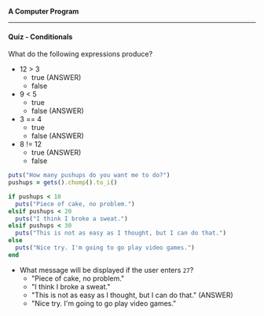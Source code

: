 **A Computer Program**

---

#### Quiz - Conditionals

What do the following expressions produce?

* 12 > 3
  * true (ANSWER)
  * false
* 9 < 5
  * true
  * false (ANSWER)
* 3 == 4
  * true
  * false (ANSWER)
* 8 != 12
  * true (ANSWER)
  * false

```ruby
puts("How many pushups do you want me to do?")
pushups = gets().chomp().to_i()

if pushups < 10
  puts("Piece of cake, no problem.")
elsif pushups < 20
  puts("I think I broke a sweat.")
elsif pushups < 30
  puts("This is not as easy as I thought, but I can do that.")
else
  puts("Nice try. I'm going to go play video games.")
end
```

* What message will be displayed if the user enters `27`?
  * "Piece of cake, no problem."
  * "I think I broke a sweat."
  * "This is not as easy as I thought, but I can do that." (ANSWER)
  * "Nice try. I'm going to go play video games."
